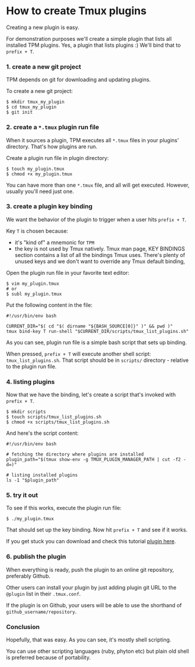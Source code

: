 # How to create Tmux plugins

Creating a new plugin is easy.

For demonstration purposes we'll create a simple plugin that lists all
installed TPM plugins. Yes, a plugin that lists plugins :) We'll bind that to
`prefix + T`.

### 1. create a new git project

TPM depends on git for downloading and updating plugins.

To create a new git project:

    $ mkdir tmux_my_plugin
    $ cd tmux_my_plugin
    $ git init

### 2. create a `*.tmux` plugin run file

When it sources a plugin, TPM executes all `*.tmux` files in your plugins'
directory. That's how plugins are run.

Create a plugin run file in plugin directory:

    $ touch my_plugin.tmux
    $ chmod +x my_plugin.tmux

You can have more than one `*.tmux` file, and all will get executed. However, usually
you'll need just one.

### 3. create a plugin key binding

We want the behavior of the plugin to trigger when a user hits `prefix + T`.

Key `T` is chosen because:
 - it's "kind of" a mnemonic for `TPM`
 - the key is not used by Tmux natively. Tmux man page, KEY BINDINGS section
   contains a list of all the bindings Tmux uses. There's plenty of unused keys
   and we don't want to override any Tmux default binding,

Open the plugin run file in your favorite text editor:

    $ vim my_plugin.tmux
    # or
    $ subl my_plugin.tmux

Put the following content in the file:

    #!/usr/bin/env bash

    CURRENT_DIR="$( cd "$( dirname "${BASH_SOURCE[0]}" )" && pwd )"
    tmux bind-key T run-shell "$CURRENT_DIR/scripts/tmux_list_plugins.sh"

As you can see, plugin run file is a simple bash script that sets up binding.

When pressed, `prefix + T` will execute another shell script:
`tmux_list_plugins.sh`. That script should be in `scripts/` directory -
relative to the plugin run file.


### 4. listing plugins

Now that we have the binding, let's create a script that's invoked with
`prefix + T`.

    $ mkdir scripts
    $ touch scripts/tmux_list_plugins.sh
    $ chmod +x scripts/tmux_list_plugins.sh

And here's the script content:

    #!/usr/bin/env bash

    # fetching the directory where plugins are installed
    plugin_path="$(tmux show-env -g TMUX_PLUGIN_MANAGER_PATH | cut -f2 -d=)"

    # listing installed plugins
    ls -1 "$plugin_path"

### 5. try it out

To see if this works, execute the plugin run file:

    $ ./my_plugin.tmux

That should set up the key binding. Now hit `prefix + T` and see if it works.

If you get stuck you can download and check this tutorial
[plugin here](https://github.com/tmux-plugins/tmux-example-plugin).

### 6. publish the plugin

When everything is ready, push the plugin to an online git repository,
preferably Github.

Other users can install your plugin by just adding plugin git URL to the
`@plugin` list in their `.tmux.conf`.

If the plugin is on Github, your users will be able to use the shorthand of
`github_username/repository`.

### Conclusion

Hopefully, that was easy. As you can see, it's mostly shell scripting.

You can use other scripting languages (ruby, phyton etc) but plain old shell
is preferred because of portability.
